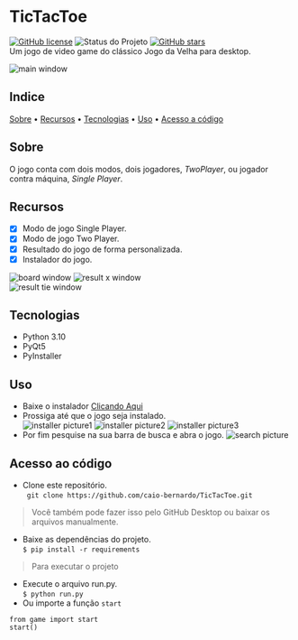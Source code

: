 # TicTacToe
[![GitHub license](https://img.shields.io/github/license/caio-bernardo/TicTacToe?style=for-the-badge)](https://github.com/caio-bernardo/TicTacToe/blob/main/LICENSE)
![Status do Projeto](https://img.shields.io/badge/status-finalizado-brightgreen?style=for-the-badge) 
[![GitHub stars](https://img.shields.io/github/stars/caio-bernardo/TicTacToe?style=for-the-badge)](https://github.com/caio-bernardo/TicTacToe/stargazers)  
Um jogo de video game do clássico Jogo da Velha para desktop.

![main window](images/image1.png) 

## Indice
[Sobre](#sobre) &#8226; [Recursos](#recursos) &#8226; [Tecnologias](#tecnologias) &#8226; [Uso](#uso) &#8226; [Acesso a código](#acesso-ao-código)

## Sobre
 O jogo conta com dois modos, dois jogadores, *TwoPlayer*, ou jogador contra máquina, *Single Player*.

## Recursos
- [x] Modo de jogo Single Player.
- [x] Modo de jogo Two Player.
- [x] Resultado do jogo de forma personalizada.
- [x] Instalador do jogo.

![board window](images/image3.png)
![result x window](images/image6.png)  
![result tie window](images/image4.png) 
 
## Tecnologias
* Python 3.10
* PyQt5
* PyInstaller

## Uso
* Baixe o instalador <a href="tictactoe-installer.exe" download>Clicando Aqui</a>
* Prossiga até que o jogo seja instalado.  
![installer picture1](images/image8.png)
![installer picture2](images/image9.png)
![installer picture3](images/image10.png)
* Por fim pesquise na sua barra de busca e abra o jogo.
![search picture](images/image2.png)

## Acesso ao código
* Clone este repositório.   
` git clone https://github.com/caio-bernardo/TicTacToe.git`
> Você também pode fazer isso pelo GitHub Desktop ou baixar os arquivos manualmente.
* Baixe as dependências do projeto.  
`$ pip install -r requirements`

> Para executar o projeto
* Execute o arquivo run.py.  
`$ python run.py`
* Ou importe a função `start`
~~~ 
from game import start
start()
~~~
